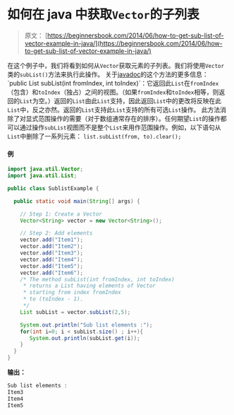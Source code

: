 # 如何在 java 中获取`Vector`的子列表

> 原文： [https://beginnersbook.com/2014/06/how-to-get-sub-list-of-vector-example-in-java/](https://beginnersbook.com/2014/06/how-to-get-sub-list-of-vector-example-in-java/)

在这个例子中，我们将看到如何从`Vector`获取元素的子列表。我们将使用`Vector`类的`subList()`方法来执行此操作。
关于[javadoc](https://docs.oracle.com/javase/7/docs/api/java/util/Vector.html#subList(int,%20int))的这个方法的更多信息：
`public List subList(int fromIndex, int toIndex)`：它返回此`List`在`fromIndex`（包含）和`toIndex`（独占）之间的视图。（如果`fromIndex`和`toIndex`相等，则返回的`List`为空。）返回的`List`由此`List`支持，因此返回`List`中的更改将反映在此`List`中，反之亦然。返回的`List`支持此`List`支持的所有可选`List`操作。
此方法消除了对显式范围操作的需要（对于数组通常存在的排序）。任何期望`List`的操作都可以通过操作`subList`视图而不是整个`List`来用作范围操作。例如，以下语句从`List`中删除了一系列元素：
`list.subList(from, to).clear();`

#### 例

```java
import java.util.Vector;
import java.util.List;

public class SublistExample {

  public static void main(String[] args) {

    // Step 1: Create a Vector
    Vector<String> vector = new Vector<String>();

    // Step 2: Add elements
    vector.add("Item1");
    vector.add("Item2");
    vector.add("Item3");
    vector.add("Item4");
    vector.add("Item5");
    vector.add("Item6");
    /* The method subList(int fromIndex, int toIndex) 
     * returns a List having elements of Vector 
     * starting from index fromIndex 
     * to (toIndex - 1).
     */
    List subList = vector.subList(2,5);

    System.out.println("Sub list elements :");
    for(int i=0; i < subList.size() ; i++){
       System.out.println(subList.get(i));
    }
  }
}
```

**输出：**

```java
Sub list elements :
Item3
Item4
Item5
```